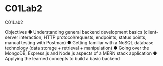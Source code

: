 # C01Lab2
C01Lab2

Objectives
● Understanding general backend development basics (client-server interaction, HTTP
protocol/requests, endpoints, status points, manual testing with Postman)
● Getting familiar with a NoSQL database technology (data storage + retrieval +
manipulation)
● Going over the MongoDB, Express.js and Node.js aspects of a MERN stack application
● Applying the learned concepts to build a basic backend
